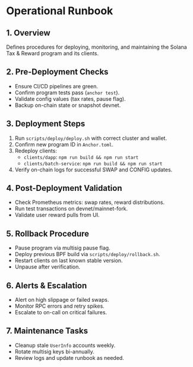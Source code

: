 # Operational Runbook

## 1. Overview
Defines procedures for deploying, monitoring, and maintaining the Solana Tax & Reward program and its clients.

## 2. Pre-Deployment Checks
- Ensure CI/CD pipelines are green.
- Confirm program tests pass (`anchor test`).
- Validate config values (tax rates, pause flag).
- Backup on-chain state or snapshot devnet.

## 3. Deployment Steps
1. Run `scripts/deploy/deploy.sh` with correct cluster and wallet.
2. Confirm new program ID in `Anchor.toml`.
3. Redeploy clients:  
   - `clients/dapp`: `npm run build && npm run start`  
   - `clients/batch-service`: `npm run build && npm run start`
4. Verify on-chain logs for successful SWAP and CONFIG updates.

## 4. Post-Deployment Validation
- Check Prometheus metrics: swap rates, reward distributions.
- Run test transactions on devnet/mainnet-fork.
- Validate user reward pulls from UI.

## 5. Rollback Procedure
- Pause program via multisig pause flag.
- Deploy previous BPF build via `scripts/deploy/rollback.sh`.
- Restart clients on last known stable version.
- Unpause after verification.

## 6. Alerts & Escalation
- Alert on high slippage or failed swaps.
- Monitor RPC errors and retry spikes.
- Escalate to on-call on critical failures.

## 7. Maintenance Tasks
- Cleanup stale `UserInfo` accounts weekly.
- Rotate multisig keys bi-annually.
- Review logs and update runbook as needed.